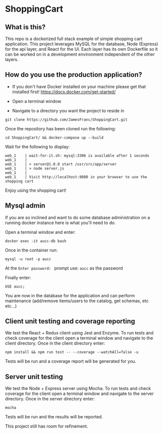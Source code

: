# ShoppingCart

## What is this?

This repo is a dockerized full stack example of simple shopping cart application. This project leverages MySQL for the database, Node (Express) for the api layer, and React for the UI. Each layer has its own Dockerfile so it can be worked on in a development environment independent of the other layers.

## How do you use the production application?
- If you don't have Docker installed on your machine please get that installed first!
  https://docs.docker.com/get-started/
  
- Open a terminal window
- Navigate to a directory you want the project to reside in
```
git clone https://github.com/JamesFranc/ShoppingCart.git
```

Once the repository has been cloned run the following:

```
cd ShoppingCart/ && docker-compose up --build
```
Wait for the following to display:

```
web_1    | wait-for-it.sh: mysql:3306 is available after 1 seconds
web_1    | 
web_1    | > server@1.0.0 start /usr/src/app/server
web_1    | > node server.js
web_1    | 
web_1    | Visit http://localhost:8080 in your browser to use the shopping cart
```

Enjoy using the shopping cart!

## Mysql admin
If you are so inclined and want to do some database administration on a running docker instance here is what you'll need to do.

Open a terminal window and enter: 
```
docker exec -it aucc-db bash
```
Once in the container run:
```
mysql -u root -p aucc
```
At the `Enter password: ` prompt use: `aucc` as the password

Finally enter:
```
USE aucc;
```
You are now in the database for the application and can perform maintenance (add/remove items/users to the catalog, get schemas, etc etc...)



## Client unit testing and coverage reporting
We test the React + Redux client using Jest and Enzyme. To run tests and check coverage for the client open a terminal window and navigate to the client directory.
Once in the client directory enter:

```
npm install && npm run test -- --coverage --watchAll=false -u
```

Tests will be run and a coverage report will be generated for you.

## Server unit testing
We test the Node + Express server using Mocha. To run tests and check coverage for the client open a terminal window and navigate to the server directory.
Once in the server directory enter:

```
mocha
```

Tests will be run and the results will be reported.


This project still has room for refinement.
